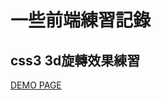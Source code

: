 # 一些前端練習記錄

## css3 3d旋轉效果練習

[DEMO PAGE](http://qazwsx9006.github.io/web_practice/css3_slider/demo.html)


